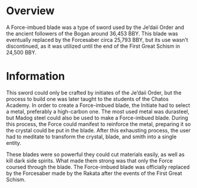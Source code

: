 # Overview

A Force-imbued blade was a type of sword used by the Je’daii Order and the ancient followers of the Bogan around 36,453 BBY.
This blade was eventually replaced by the Forcesaber circa 25,793 BBY, but its use wasn’t discontinued, as it was utilized until the end of the First Great Schism in 24,500 BBY.

# Information

This sword could only be crafted by initiates of the Je’daii Order, but the process to build one was later taught to the students of the Chatos Academy.
In order to create a Force-imbued blade, the Initiate had to select a metal, preferably a high-carbon one.
The most used metal was durasteel, but Madog steel could also be used to make a Force-imbued blade.
During this process, the Force could manifest to reinforce the metal, preparing it so the crystal could be put in the blade.
After this exhausting process, the user had to meditate to transform the crystal, blade, and smith into a single entity.

These blades were so powerful they could cut materials easily, as well as kill dark side spirits.
What made them strong was that only the Force coursed through the blade.
The Force-imbued blade was officially replaced by the Forcesaber made by the Rakata after the events of the First Great Schism.
